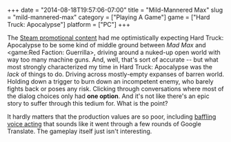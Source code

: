 +++
date = "2014-08-18T19:57:06-07:00"
title = "Mild-Mannered Max"
slug = "mild-mannered-max"
category = ["Playing A Game"]
game = ["Hard Truck: Apocalypse"]
platform = ["PC"]
+++

The <a href="http://store.steampowered.com/app/285500/">Steam promotional content</a> had me optimistically expecting Hard Truck: Apocalypse to be some kind of middle ground between <i>Mad Max</i> and <game:Red Faction: Guerrilla>, driving around a nuked-up open world with way too many machine guns.  And, well, that's sort of accurate -- but what most strongly characterized my time in Hard Truck: Apocalypse was the <i>lack</i> of things to do.  Driving across mostly-empty expanses of barren world.  Holding down a trigger to burn down an incompetent enemy, who barely fights back or poses any risk.  Clicking through conversations where most of the dialog choices only had <b>one option</b>.  And it's not like there's an epic story to suffer through this tedium for.  What is the point?

It hardly matters that the production values are so poor, including <a href="https://www.youtube.com/watch?v=Fnx_U7aR_MY">baffling voice acting</a> that sounds like it went through a few rounds of Google Translate.  The gameplay itself just isn't interesting.
